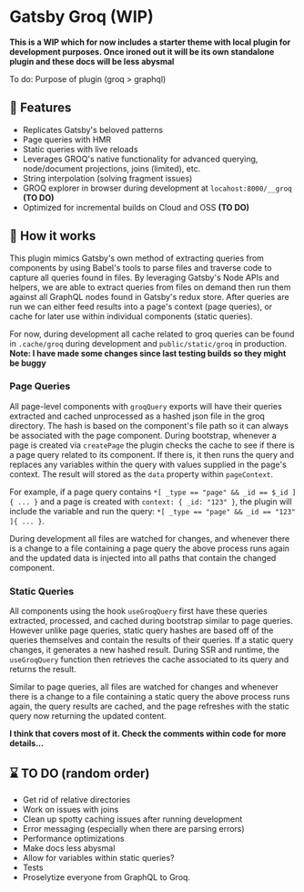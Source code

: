 # Gatsby Groq (WIP)

**This is a WIP which for now includes a starter theme with local plugin for development purposes. Once ironed out it will be its own standalone plugin and these docs will be less abysmal**

To do: Purpose of plugin (groq > graphql)

## 🎂 Features
- Replicates Gatsby's beloved patterns
- Page queries with HMR
- Static queries with live reloads
- Leverages GROQ's native functionality for advanced querying, node/document projections, joins (limited), etc.
- String interpolation (solving fragment issues)
- GROQ explorer in browser during development at `locahost:8000/__groq` **(TO DO)**
- Optimized for incremental builds on Cloud and OSS **(TO DO)**



## 🧙 How it works
This plugin mimics Gatsby's own method of extracting queries from components by using Babel's tools to parse files and traverse code to capture all queries found in files. By leveraging Gatsby's Node APIs and helpers, we are able to extract queries from files on demand then run them against all GraphQL nodes found in Gatsby's redux store. After queries are run we can either feed results into a page's context (page queries), or cache for later use within individual components (static queries).

For now, during development all cache related to groq queries can be found in `.cache/groq` during development and `public/static/groq` in production. **Note: I have made some changes since last testing builds so they might be buggy**

###  Page Queries
All page-level components with `groqQuery` exports will have their queries extracted and cached unprocessed as a hashed json file in the groq directory. The hash is based on the component's file path so it can always be associated with the page component. During bootstrap, whenever a page is created via `createPage` the plugin checks the cache to see if there is a page query related to its component. If there is, it then runs the query and replaces any variables within the query with values supplied in the page's context. The result will stored as the `data` property within `pageContext`.

For example, if a page query contains `*[ _type == "page" && _id == $_id ]{ ... }` and a page is created with `context: { _id: "123" }`, the plugin will include the variable and run the query: `*[ _type == "page" && _id == "123" ]{ ... }`.

During development all files are watched for changes, and whenever there is a change to a file containing a page query the above process runs again and the updated data is injected into all paths that contain the changed component.

### Static Queries
All components using the hook `useGroqQuery` first have these queries extracted, processed, and cached during bootstrap similar to page queries. However unlike page queries, static query hashes are based off of the queries themselves and contain the results of their queries. If a static query changes, it generates a new hashed result. During SSR and runtime, the `useGroqQuery` function then retrieves the cache associated to its query and returns the result.

Similar to page queries, all files are watched for changes and whenever there is a change to a file containing a static query the above process runs again, the query results are cached, and the page refreshes with the static query now returning the updated content.



**I think that covers most of it. Check the comments within code for more details...**



## ⌛ TO DO (random order)
- Get rid of relative directories
- Work on issues with joins
- Clean up spotty caching issues after running development
- Error messaging (especially when there are parsing errors)
- Performance optimizations
- Make docs less abysmal
- Allow for variables within static queries?
- Tests
- Proselytize everyone from GraphQL to Groq.